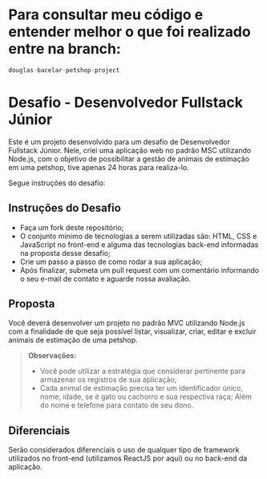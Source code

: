 # Para consultar meu código e entender melhor o que foi realizado entre na branch:
```js
douglas-bacelar-petshop-project
```

# Desafio - Desenvolvedor Fullstack Júnior
Este é um projeto desenvolvido para um desafio de Desenvolvedor Fullstack Júnior. Nele, criei uma aplicação web no padrão MSC utilizando Node.js, com o objetivo de possibilitar a gestão de animais de estimação em uma petshop, tive apenas 24 horas para realiza-lo.

Segue instruções do desafio:

## Instruções do Desafio
- Faça um fork deste repositório;
- O conjunto mínimo de tecnologias a serem utilizadas são: HTML, CSS e JavaScript no front-end e alguma das tecnologias back-end informadas na proposta desse desafio;
- Crie um passo a passo de como rodar a sua aplicação;
- Após finalizar, submeta um pull request com um comentário informando o seu e-mail de contato e aguarde nossa avaliação.

## Proposta
Você deverá desenvolver um projeto no padrão MVC utilizando Node.js com a finalidade de que seja possível listar, visualizar, criar, editar e excluir animais de estimação de uma petshop.
> **Observações:**
> - Você pode utilizar a estratégia que considerar pertinente para armazenar os registros de sua aplicação;
> - Cada animal de estimação precisa ter um identificador único, nome, idade, se é gato ou cachorro e sua respectiva raça; Além do nome e telefone para contato de seu dono.

## Diferenciais
Serão considerados diferenciais o uso de qualquer tipo de framework utilizados no front-end (utilizamos ReactJS por aqui) ou no back-end da aplicação.
